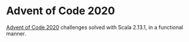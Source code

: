 # Advent of Code 2020

[Advent of Code 2020](https://adventofcode.com/2020) challenges solved with Scala 2.13.1, in a functional manner.

